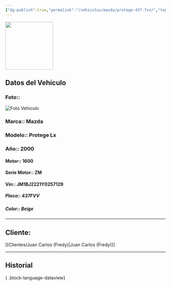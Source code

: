 ```yaml
---
{"dg-publish":true,"permalink":"/vehiculos/mazda/protege-437-fvv/","tags":["Mazda"]}
---
```


<img src="https://lh3.googleusercontent.com/d/137fl3TIZ0-PU8b-Pt0bsjclwHub_u78G" width="150">

## Datos del Vehículo 
### Foto:: 
<img src="https://lh3.googleusercontent.com/d/15E_MGgqZziQwPlnrAyjB7wKGNO0xj0CD" Alt="Foto Vehiculo">

### Marca:: Mazda
### Modelo:: Protege Lx
### Año:: 2000
#### Motor:: 1600
#### Serie Motor:: ZM
#### Vin:: JM1BJ2221Y0257129
##### Placa:: 437FVV
##### Color:: Beige
---

## Cliente:

[[Clientes/Juan Carlos (Fredy)\|Juan Carlos (Fredy)]]

---

## Historial


{ .block-language-dataview} 